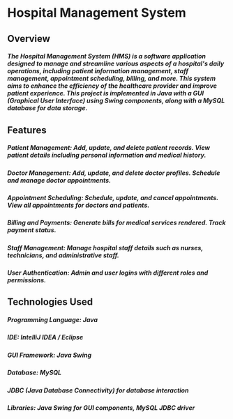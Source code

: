 # Hospital Management System
## Overview
##### The Hospital Management System (HMS) is a software application designed to manage and streamline various aspects of a hospital's daily operations, including patient information management, staff management, appointment scheduling, billing, and more. This system aims to enhance the efficiency of the healthcare provider and improve patient experience. This project is implemented in Java with a GUI (Graphical User Interface) using Swing components, along with a MySQL database for data storage.

## Features
##### Patient Management: Add, update, and delete patient records. View patient details including personal information and medical history.
##### Doctor Management: Add, update, and delete doctor profiles. Schedule and manage doctor appointments.
##### Appointment Scheduling: Schedule, update, and cancel appointments. View all appointments for doctors and patients.
##### Billing and Payments: Generate bills for medical services rendered. Track payment status.
##### Staff Management: Manage hospital staff details such as nurses, technicians, and administrative staff.
##### User Authentication: Admin and user logins with different roles and permissions.
## Technologies Used
##### Programming Language: Java
##### IDE: IntelliJ IDEA / Eclipse
##### GUI Framework: Java Swing
##### Database: MySQL
##### JDBC (Java Database Connectivity) for database interaction
##### Libraries: Java Swing for GUI components, MySQL JDBC driver
